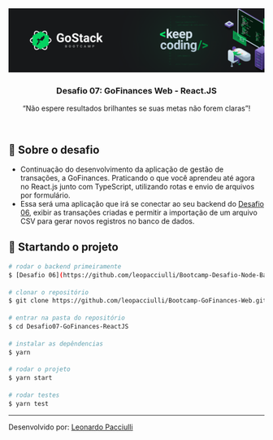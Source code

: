 <img alt="GoStack" src="./src/assets/gostack.png" />

<h3 align="center">
   Desafio 07: GoFinances Web - React.JS
</h3>

<p align="center">“Não espere resultados brilhantes se suas metas não forem claras”!</p>

<br>

## :rocket: Sobre o desafio

- Continuação do desenvolvimento da aplicação de gestão de transações, a GoFinances. Praticando o que você aprendeu até agora no React.js junto com TypeScript, utilizando rotas e envio de arquivos por formulário.
- Essa será uma aplicação que irá se conectar ao seu backend do [Desafio 06](https://github.com/leopacciulli/Bootcamp-Desafio-Node-BancoORM), exibir as transações criadas e permitir a importação de um arquivo CSV para gerar novos registros no banco de dados.

## :checkered_flag: Startando o projeto

```sh
# rodar o backend primeiramente
$ [Desafio 06](https://github.com/leopacciulli/Bootcamp-Desafio-Node-BancoORM)

# clonar o repositório
$ git clone https://github.com/leopacciulli/Bootcamp-GoFinances-Web.git

# entrar na pasta do repositório
$ cd Desafio07-GoFinances-ReactJS

# instalar as depêndencias
$ yarn

# rodar o projeto
$ yarn start

# rodar testes
$ yarn test
```

---

Desenvolvido por: [Leonardo Pacciulli](https://www.linkedin.com/in/leonardo-pacciulli-a4b86a92/)
